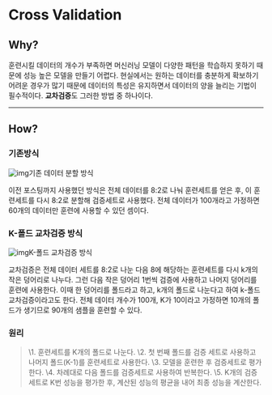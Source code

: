 # Cross Validation



## Why? 

훈련시킬 데이터의 개수가 부족하면 머신러닝 모델이 다양한 패턴을 학습하지 못하기 때문에 성능 높은 모델을 만들기 어렵다. 현실에서는 원하는 데이터를 충분하게 확보하기 어려운 경우가 많기 때문에 데이터의 특성은 유지하면서 데이터의 양을 늘리는 기법이 필수적이다. **교차검증**도 그러한 방법 중 하나이다. 

------



## How?

### 기존방식



![img](https://blog.kakaocdn.net/dn/IQ6cu/btqJWSq8Gf2/LLOsMNxMFjqTgfTg2zFx6k/img.jpg)기존 데이터 분할 방식



이전 포스팅까지 사용했던 방식은 전체 데이터를 8:2로 나눠 훈련세트를 얻은 후, 이 훈련세트를 다시 8:2로 분할해 검증세트로 사용했다. 전체 데이터가 100개라고 가정하면 60개의 데이터만 훈련에 사용할 수 있던 셈이다.

 

### K-폴드 교차검증 방식



![img](https://blog.kakaocdn.net/dn/BA6mr/btqJVgeXVHs/SfWuYCRar508a2fYtcaeuk/img.jpg)K-폴드 교차검증 방식



교차검증은 전체 데이터 세트를 8:2로 나눈 다음 8에 해당하는 훈련세트를 다시 k개의 작은 덩어리로 나누다. 그런 다음 작은 덩어리 1번씩 검증에 사용하고 나머지 덩어리를 훈련에 사용한다. 이때 한 덩어리를 폴드라고 하고, k개의 폴드로 나눈다고 하여 k-폴드 교차검증이라고도 한다. 전체 데이터 개수가 100개, K가 10이라고 가정하면 10개의 폴드가 생기므로 90개의 샘플을 훈련할 수 있다. 

### 원리

> \1. 훈련세트를 K개의 폴드로 나눈다.
> \2. 첫 번째 폴드를 검증 세트로 사용하고 나머지 폴드(K-1)를 훈련세트로 사용한다.
> \3. 모델을 훈련한 후 검증세트로 평가한다.
> \4. 차례대로 다음 폴드를 검증세트로 사용하여 반복한다.
> \5. K개의 검증세트로 K번 성능을 평가한 후, 계산된 성능의 평균을 내어 최종 성능을 계산한다.